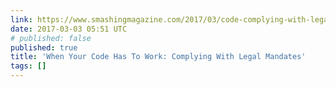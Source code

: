 ```yaml
---
link: https://www.smashingmagazine.com/2017/03/code-complying-with-legal-mandates/
date: 2017-03-03 05:51 UTC
# published: false
published: true
title: 'When Your Code Has To Work: Complying With Legal Mandates'
tags: []
---
```



